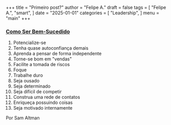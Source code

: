 +++
title = "Primeiro post?"
author = "Felipe A."
draft = false
tags = [
    "Felipe A.",
    "smart",
]
date = "2025-01-01"
categories = [
    "Leadership",
]
menu = "main"
+++

### [Como Ser Bem-Sucedido](https://blog.samaltman.com/how-to-be-successful)

1. Potencialize-se
2. Tenha quase autoconfiança demais
3. Aprenda a pensar de forma independente
4. Torne-se bom em "vendas"
5. Facilite a tomada de riscos
6. Foque
7. Trabalhe duro
8. Seja ousado
9. Seja determinado
10. Seja difícil de competir
11. Construa uma rede de contatos
12. Enriqueça possuindo coisas
13. Seja motivado internamente

Por Sam Altman  